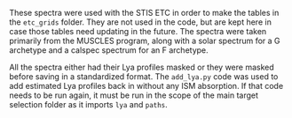 These spectra were used with the STIS ETC in order to make the tables in the `etc_grids` folder. They are not used in the code, but are kept here in case those tables need updating in the future. The spectra were taken primarily from the MUSCLES program, along with a solar spectrum for a G archetype and a calspec spectrum for an F archetype.

All the spectra either had their Lya profiles masked or they were masked before saving in a standardized format. The `add_lya.py` code was used to add estimated Lya profiles back in without any ISM absorption. If that code needs to be run again, it must be run in the scope of the main target selection folder as it imports `lya` and `paths`.